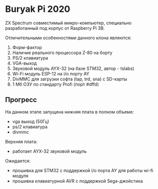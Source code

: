 # Buryak Pi 2020

ZX Spectrum совместимый микро-компьютер, специально разработанный под корпус от Raspberry Pi 3B.

Отличительными особенностями данного клона являются:

1) Форм-фактор
2) Наличие реального процессора Z-80 на борту
3) PS/2 клавиатура
4) VGA-выход
5) Звуковой модуль AYX-32 (на базе STM32, автор - tslabs)
6) Wi-Fi модуль ESP-12 на i/o порту AY
7) DivMMC для загрузки софта (tap, trd, sna) с SD-карты
8) 1 Мб ОЗУ по стандарту Profi (порт #dffd)

## Прогресс

На данном этапе запущена нижняя плата в полном объеме:
- vga выход (50Гц)
- ps/2 клавиатура
- divmmc

Верхняя плата:
- работает AYX-32 звуковой модуль

Ожидается:
- прошивка для STM32 с поддержкой i/o порта AY для работы wi-fi модуля
- прошивка клавиатурной AVR с поддержкой Sega-джойстика



